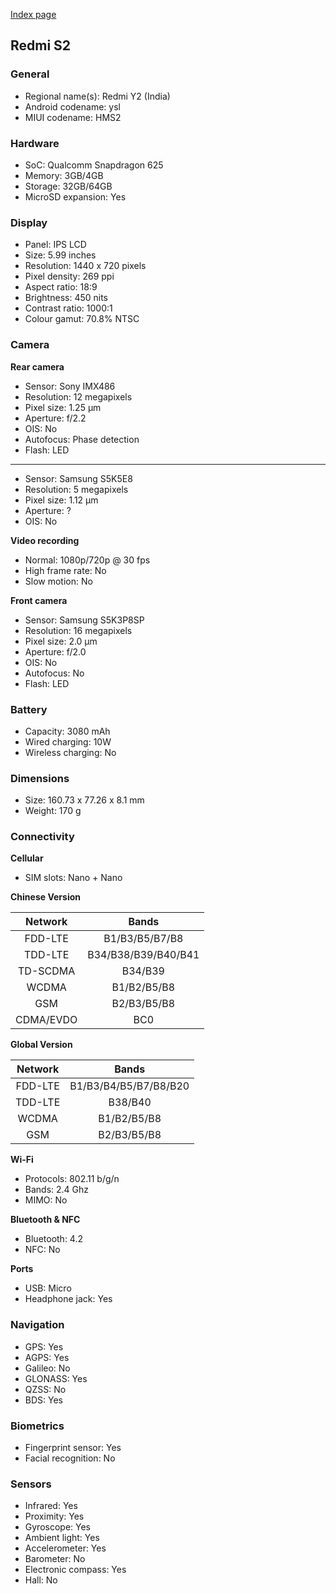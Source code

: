 [Index page](../../)

## Redmi S2

### General

* Regional name(s): Redmi Y2 (India)
* Android codename: ysl
* MIUI codename: HMS2

### Hardware

* SoC: Qualcomm Snapdragon 625
* Memory: 3GB/4GB
* Storage: 32GB/64GB
* MicroSD expansion: Yes

### Display

* Panel: IPS LCD
* Size: 5.99 inches
* Resolution: 1440 x 720 pixels
* Pixel density: 269 ppi
* Aspect ratio: 18:9
* Brightness: 450 nits
* Contrast ratio: 1000:1
* Colour gamut: 70.8% NTSC

### Camera

**Rear camera**

* Sensor: Sony IMX486
* Resolution: 12 megapixels
* Pixel size: 1.25 µm
* Aperture: f/2.2
* OIS: No
* Autofocus: Phase detection
* Flash: LED

---

* Sensor: Samsung S5K5E8
* Resolution: 5 megapixels
* Pixel size: 1.12 µm
* Aperture: ?
* OIS: No

**Video recording**

* Normal: 1080p/720p @ 30 fps
* High frame rate: No
* Slow motion: No

**Front camera**

* Sensor: Samsung S5K3P8SP
* Resolution: 16 megapixels
* Pixel size: 2.0 µm
* Aperture: f/2.0
* OIS: No
* Autofocus: No
* Flash: LED

### Battery

* Capacity: 3080 mAh
* Wired charging: 10W
* Wireless charging: No

### Dimensions

* Size: 160.73 x 77.26 x 8.1 mm
* Weight: 170 g

### Connectivity

**Cellular**

* SIM slots: Nano + Nano

**Chinese Version**

|  Network  |   Bands   |
|:---------:|:-------------------:|
|  FDD-LTE  |    B1/B3/B5/B7/B8   |
|   TDD-LTE  | B34/B38/B39/B40/B41 |
|  TD-SCDMA |       B34/B39       |
|   WCDMA   |     B1/B2/B5/B8     |
|    GSM    |     B2/B3/B5/B8     |
| CDMA/EVDO |         BC0         |

**Global Version**

| Network | Bands |
|:-------:|:---------------------:|
| FDD-LTE | B1/B3/B4/B5/B7/B8/B20 |
| TDD-LTE | B38/B40 |
| WCDMA | B1/B2/B5/B8 |
| GSM | B2/B3/B5/B8 |

**Wi-Fi**

* Protocols: 802.11 b/g/n
* Bands: 2.4 Ghz
* MIMO: No

**Bluetooth & NFC**

* Bluetooth: 4.2
* NFC: No

**Ports**

* USB: Micro
* Headphone jack: Yes

### Navigation

* GPS: Yes
* AGPS: Yes
* Galileo: No
* GLONASS: Yes
* QZSS: No
* BDS: Yes

### Biometrics

* Fingerprint sensor: Yes
* Facial recognition: No

### Sensors

* Infrared: Yes
* Proximity: Yes
* Gyroscope: Yes
* Ambient light: Yes
* Accelerometer: Yes
* Barometer: No
* Electronic compass: Yes
* Hall: No